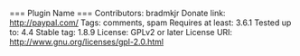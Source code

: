=== Plugin Name ===
Contributors: bradmkjr
Donate link: http://paypal.com/
Tags: comments, spam
Requires at least: 3.6.1
Tested up to: 4.4
Stable tag: 1.8.9
License: GPLv2 or later
License URI: http://www.gnu.org/licenses/gpl-2.0.html